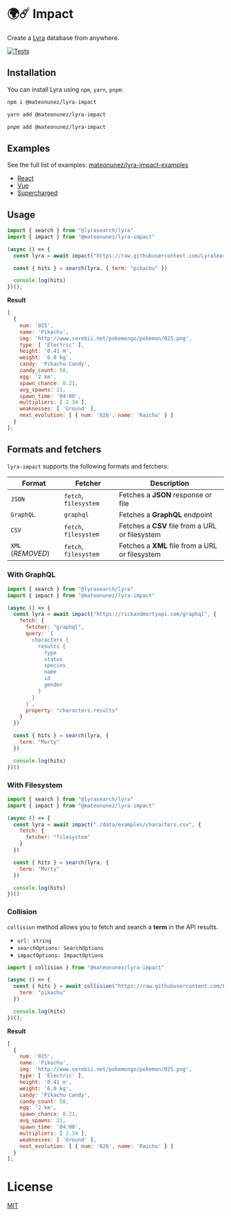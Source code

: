# 🌍☄️️ Impact 

Create a [Lyra](https://github.com/nearform/lyra) database from anywhere.

[![Tests](https://github.com/mateonunez/lyra-impact/actions/workflows/ci.yml/badge.svg?branch=main)](https://github.com/mateonunez/lyra-impact/actions/workflows/ci.yml)

## Installation

You can install Lyra using `npm`, `yarn`, `pnpm`:

```sh
npm i @mateonunez/lyra-impact
```
```sh
yarn add @mateonunez/lyra-impact
```
```sh
pnpm add @mateonunez/lyra-impact
```

## Examples

See the full list of examples: [mateonunez/lyra-impact-examples](https://github.com/mateonunez/lyra-impact-examples)

- [React](https://lyra-impact-examples-with-react.vercel.app/)
- [Vue](https://lyra-impact-examples-with-vue.vercel.app/)
- [Supercharged](https://lyra-impact-supercharged.vercel.app/)

## Usage

```js
import { search } from "@lyrasearch/lyra"
import { impact } from "@mateonunez/lyra-impact"

(async () => {
  const lyra = await impact("https://raw.githubusercontent.com/LyraSearch/lyra/main/examples/with-vue/public/pokedex.json")

  const { hits } = search(lyra, { term: "pikachu" })

  console.log(hits)
})();
```

**Result**
```js
[
  {
    num: '025',
    name: 'Pikachu',
    img: 'http://www.serebii.net/pokemongo/pokemon/025.png',
    type: [ 'Electric' ],
    height: '0.41 m',
    weight: '6.0 kg',
    candy: 'Pikachu Candy',
    candy_count: 50,
    egg: '2 km',
    spawn_chance: 0.21,
    avg_spawns: 21,
    spawn_time: '04:00',
    multipliers: [ 2.34 ],
    weaknesses: [ 'Ground' ],
    next_evolution: [ { num: '026', name: 'Raichu' } ]
  }
];
```

## Formats and fetchers

`lyra-impact` supports the following formats and fetchers:

| Format            | Fetcher               | Description                                     |
| ----------------- | --------------------- | ----------------------------------------------- |
| `JSON`            | `fetch`, `filesystem` | Fetches a **JSON** response or file             |
| `GraphQL`         | `graphql`             | Fetches a **GraphQL** endpoint                  |
| `CSV`             | `fetch`, `filesystem` | Fetches a **CSV** file from a URL or filesystem |
| `XML` (_REMOVED_) | `fetch`, `filesystem` | Fetches a **XML** file from a URL or filesystem |

### With GraphQL

```js
import { search } from "@lyrasearch/lyra"
import { impact } from "@mateonunez/lyra-impact"

(async () => {
  const lyra = await impact("https://rickandmortyapi.com/graphql", {
    fetch: {
      fetcher: "graphql",
      query: `{
        characters {
          results {
            type
            status
            species
            name
            id
            gender
          }
        }
      }`,
      property: "characters.results"
    }
  })

  const { hits } = search(lyra, {
    term: "Morty"
  })

  console.log(hits)
})()
```

### With Filesystem

```js
import { search } from "@lyrasearch/lyra"
import { impact } from "@mateonunez/lyra-impact"

(async () => {
  const lyra = await impact("./data/examples/characters.csv", {
    fetch: {
      fetcher: "filesystem"
    }
  })

  const { hits } = search(lyra, {
    term: "Morty"
  })

  console.log(hits)
})()
```

### Collision

`collision` method allows you to fetch and search a **term** in the API results.

- `url: string`
- `searchOptions: SearchOptions`
- `impactOptions: ImpactOptions`

```js
import { collision } from "@mateonunez/lyra-impact"

(async () => {
  const { hits } = await collision("https://raw.githubusercontent.com/LyraSearch/lyra/main/examples/with-vue/public/pokedex.json", { 
    term: "pikachu" 
  })

  console.log(hits)
})();
```

**Result**
```js
[
  {
    num: '025',
    name: 'Pikachu',
    img: 'http://www.serebii.net/pokemongo/pokemon/025.png',
    type: [ 'Electric' ],
    height: '0.41 m',
    weight: '6.0 kg',
    candy: 'Pikachu Candy',
    candy_count: 50,
    egg: '2 km',
    spawn_chance: 0.21,
    avg_spawns: 21,
    spawn_time: '04:00',
    multipliers: [ 2.34 ],
    weaknesses: [ 'Ground' ],
    next_evolution: [ { num: '026', name: 'Raichu' } ]
  }
];

```

# License

[MIT](/LICENSE)
